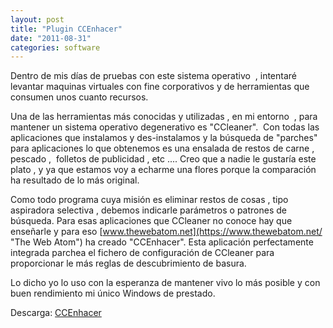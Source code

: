 ```yaml
---
layout: post
title: "Plugin CCEnhacer"
date: "2011-08-31"
categories: software
---
```


Dentro de mis días de pruebas con este sistema operativo  , intentaré levantar maquinas virtuales con fine corporativos y de herramientas que consumen unos cuanto recursos.

Una de las herramientas más conocidas y utilizadas , en mi entorno  , para mantener un sistema operativo degenerativo es "CCleaner".  Con todas las aplicaciones que instalamos y des-instalamos y la búsqueda de "parches" para aplicaciones lo que obtenemos es una ensalada de restos de carne , pescado ,  folletos de publicidad , etc .... Creo que a nadie le gustaría este plato , y ya que estamos voy a echarme una flores porque la comparación ha resultado de lo más original.

Como todo programa cuya misión es eliminar restos de cosas , tipo aspiradora selectiva , debemos indicarle parámetros o patrones de búsqueda. Para esas aplicaciones que CCleaner no conoce hay que enseñarle y para eso [www.thewebatom.net](https://www.thewebatom.net/ "The Web Atom") ha creado "CCEnhacer". Esta aplicación perfectamente integrada parchea el fichero de configuración de CCleaner para proporcionar le más reglas de descubrimiento de basura.

Lo dicho yo lo uso con la esperanza de mantener vivo lo más posible y con buen rendimiento mi único Windows de prestado.

Descarga: [CCEnhacer](https://singularlabs.com/software/ccenhancer/download/ "ccenhancer")
